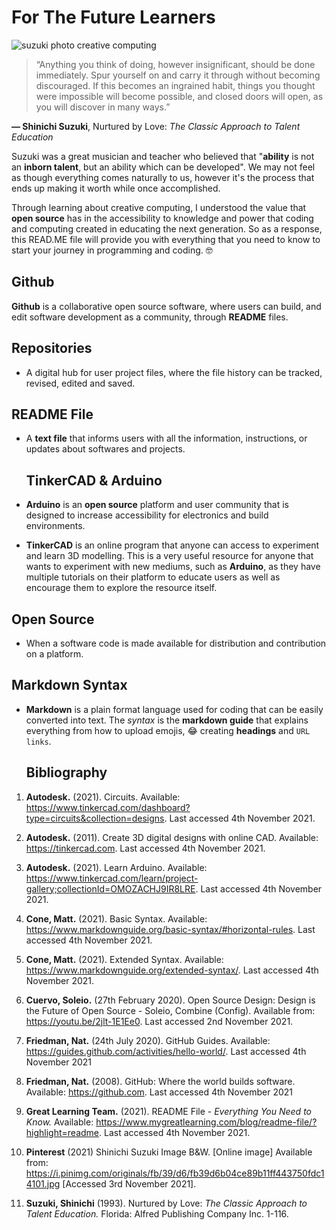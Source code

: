 # For The Future Learners

  ![suzuki photo creative computing](https://user-images.githubusercontent.com/93598538/140325863-1362e64b-9f30-4779-8498-aabefa45c4e0.jpg)

  >“Anything you think of doing, however insignificant, should be done immediately. Spur yourself on and carry it through without becoming discouraged. If this becomes an ingrained habit, things you thought were impossible will become possible, and closed doors will open, as you will discover in many ways.” 

**― Shinichi Suzuki**, Nurtured by Love: *The Classic Approach to Talent Education*

Suzuki was a great musician and teacher who believed that "**ability** is not an **inborn talent**, but an ability which can be developed". We may not feel as though everything comes naturally to us, however it's the process that ends up making it worth while once accomplished.

Through learning about creative computing, I understood the value that **open source** has in the accessibility to knowledge and power that coding and computing created in educating the next generation. So as a response, this READ.ME file will provide you with everything that you need to know to start your journey in programming and coding. 🤓

## Github

**Github** is a collaborative open source software, where users can build, and edit software development as a community, through **README** files.

## Repositories

- A digital hub for user project files, where the file history can be tracked, revised, edited and saved.

## README File

- A **text file** that informs users with all the information, instructions, or updates about softwares and projects.
  
  ## TinkerCAD & Arduino
  
- **Arduino** is an **open source** platform and user community that is designed to increase accessibility for electronics and build environments.
  
- **TinkerCAD** is an online program that anyone can access to experiment and learn 3D modelling. This is a very useful resource for anyone that wants to experiment with new mediums, such as  **Arduino**, as they have multiple tutorials on their platform to educate users as well as encourage them to explore the resource itself.

## Open Source 

  - When a software code is made available for distribution and contribution on a platform.

## Markdown Syntax

- **Markdown** is a plain format language used for coding that can be easily converted into text. The *syntax* is the **markdown guide** that explains everything from how to upload emojis, 😂 creating **headings** and `URL links`.
  
  ## Bibliography

1. **Autodesk.** (2021). Circuits. Available: https://www.tinkercad.com/dashboard?type=circuits&collection=designs. Last accessed 4th November 2021.

2. **Autodesk.** (2011). Create 3D digital designs with online CAD. Available: https://tinkercad.com. Last accessed 4th November 2021.

3. **Autodesk.** (2021). Learn Arduino. Available: https://www.tinkercad.com/learn/project-gallery;collectionId=OMOZACHJ9IR8LRE. Last accessed 4th November 2021.

4. **Cone, Matt.** (2021). Basic Syntax. Available: https://www.markdownguide.org/basic-syntax/#horizontal-rules. Last accessed 4th November 2021.

5. **Cone, Matt.** (2021). Extended Syntax. Available: https://www.markdownguide.org/extended-syntax/. Last accessed 4th November 2021.

6. **Cuervo, Soleio.** (27th February 2020). Open Source Design: Design is the Future of Open Source - Soleio, Combine (Config). Available from: https://youtu.be/2jlt-1E1Ee0. Last accessed 2nd November 2021.

7. **Friedman, Nat.** (24th July 2020). GitHub Guides. Available: https://guides.github.com/activities/hello-world/. Last accessed 4th November 2021

8. **Friedman, Nat.** (2008). GitHub: Where the world builds software. Available: https://github.com. Last accessed 4th November 2021

9. **Great Learning Team.** (2021). README File - *Everything You Need to Know.* Available: https://www.mygreatlearning.com/blog/readme-file/?highlight=readme. Last accessed 4th November 2021.

10. **Pinterest** (2021) Shinichi Suzuki Image B&W. [Online image] Available from: https://i.pinimg.com/originals/fb/39/d6/fb39d6b04ce89b11ff443750fdc14101.jpg [Accessed 3rd November 2021].

11. **Suzuki, Shinichi** (1993). Nurtured by Love: *The Classic Approach to Talent Education.* Florida: Alfred Publishing Company Inc. 1-116.


  
  



